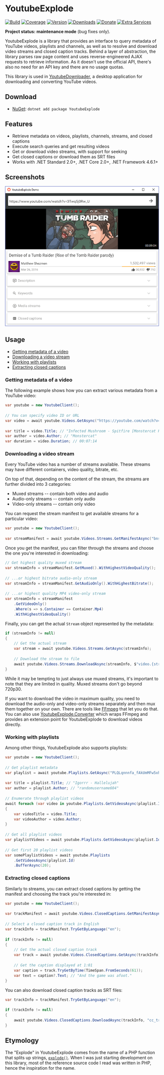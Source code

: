 # YoutubeExplode

[![Build](https://github.com/Tyrrrz/YoutubeExplode/workflows/CI/badge.svg?branch=master)](https://github.com/Tyrrrz/YoutubeExplode/actions)
[![Coverage](https://codecov.io/gh/Tyrrrz/YoutubeExplode/branch/master/graph/badge.svg)](https://codecov.io/gh/Tyrrrz/YoutubeExplode)
[![Version](https://img.shields.io/nuget/v/YoutubeExplode.svg)](https://nuget.org/packages/YoutubeExplode)
[![Downloads](https://img.shields.io/nuget/dt/YoutubeExplode.svg)](https://nuget.org/packages/YoutubeExplode)
[![Donate](https://img.shields.io/badge/donate-$$$-purple.svg)](https://tyrrrz.me/donate)
[![Extra Services](https://img.shields.io/badge/extra%20services-xs:code-blue.svg)](https://xscode.com/Tyrrrz/YoutubeExplode)

**Project status: maintenance mode** (bug fixes only).

YoutubeExplode is a library that provides an interface to query metadata of YouTube videos, playlists and channels, as well as to resolve and download video streams and closed caption tracks. Behind a layer of abstraction, the library parses raw page content and uses reverse-engineered AJAX requests to retrieve information. As it doesn't use the official API, there's also no need for an API key and there are no usage quotas.

This library is used in [YoutubeDownloader](https://github.com/Tyrrrz/YoutubeDownloader), a desktop application for downloading and converting YouTube videos.

## Download

- [NuGet](https://nuget.org/packages/YoutubeExplode): `dotnet add package YoutubeExplode`

## Features

- Retrieve metadata on videos, playlists, channels, streams, and closed captions
- Execute search queries and get resulting videos
- Get or download video streams, with support for seeking
- Get closed captions or download them as SRT files
- Works with .NET Standard 2.0+, .NET Core 2.0+, .NET Framework 4.6.1+

## Screenshots

![demo](.screenshots/demo.png)

## Usage

- [Getting metadata of a video](#getting-metadata-of-a-video)
- [Downloading a video stream](#downloading-a-video-stream)
- [Working with playlists](#working-with-playlists)
- [Extracting closed captions](#extracting-closed-captions)

### Getting metadata of a video

The following example shows how you can extract various metadata from a YouTube video:

```csharp
var youtube = new YoutubeClient();

// You can specify video ID or URL
var video = await youtube.Videos.GetAsync("https://youtube.com/watch?v=bnsUkE8i0tU");

var title = video.Title; // "Infected Mushroom - Spitfire [Monstercat Release]"
var author = video.Author; // "Monstercat"
var duration = video.Duration; // 00:07:14
```

### Downloading a video stream

Every YouTube video has a number of streams available. These streams may have different containers, video quality, bitrate, etc.

On top of that, depending on the content of the stream, the streams are further divided into 3 categories:

- Muxed streams -- contain both video and audio
- Audio-only streams -- contain only audio
- Video-only streams -- contain only video

You can request the stream manifest to get available streams for a particular video:

```csharp
var youtube = new YoutubeClient();

var streamManifest = await youtube.Videos.Streams.GetManifestAsync("bnsUkE8i0tU");
```

Once you get the manifest, you can filter through the streams and choose the one you're interested in downloading:

```csharp
// Get highest quality muxed stream
var streamInfo = streamManifest.GetMuxed().WithHighestVideoQuality();

// ...or highest bitrate audio-only stream
var streamInfo = streamManifest.GetAudioOnly().WithHighestBitrate();

// ...or highest quality MP4 video-only stream
var streamInfo = streamManifest
    .GetVideoOnly()
    .Where(s => s.Container == Container.Mp4)
    .WithHighestVideoQuality()
```

Finally, you can get the actual `Stream` object represented by the metadata:

```csharp
if (streamInfo != null)
{
    // Get the actual stream
    var stream = await youtube.Videos.Streams.GetAsync(streamInfo);

    // Download the stream to file
    await youtube.Videos.Streams.DownloadAsync(streamInfo, $"video.{streamInfo.Container}");
}
```

While it may be tempting to just always use muxed streams, it's important to note that they are limited in quality.
Muxed streams don't go beyond 720p30.

If you want to download the video in maximum quality, you need to download the audio-only and video-only streams separately and then mux them together on your own.
There are tools like [FFmpeg](http://ffmpeg.org/) that let you do that.
You can also use [YoutubeExplode.Converter](https://github.com/Tyrrrz/YoutubeExplode.Converter) which wraps FFmpeg and provides an extension point for YoutubeExplode to download videos directly.

### Working with playlists

Among other things, YoutubeExplode also supports playlists:

```csharp
var youtube = new YoutubeClient();

// Get playlist metadata
var playlist = await youtube.Playlists.GetAsync("PLQLqnnnfa_fAkUmMFw5xh8Kv0S5voEjC9");

var title = playlist.Title; // "Igorrr - Hallelujah"
var author = playlist.Author; // "randomusername604"

// Enumerate through playlist videos
await foreach (var video in youtube.Playlists.GetVideosAsync(playlist.Id))
{
    var videoTitle = video.Title;
    var videoAuthor = video.Author;
}

// Get all playlist videos
var playlistVideos = await youtube.Playlists.GetVideosAsync(playlist.Id);

// Get first 20 playlist videos
var somePlaylistVideos = await youtube.Playlists
    .GetVideosAsync(playlist.Id)
    .BufferAsync(20);
```

### Extracting closed captions

Similarly to streams, you can extract closed captions by getting the manifest and choosing the track you're interested in:

```csharp
var youtube = new YoutubeClient();

var trackManifest = await youtube.Videos.ClosedCaptions.GetManifestAsync("_QdPW8JrYzQ");

// Select a closed caption track in English
var trackInfo = trackManifest.TryGetByLanguage("en");

if (trackInfo != null)
{
    // Get the actual closed caption track
    var track = await youtube.Videos.ClosedCaptions.GetAsync(trackInfo);

    // Get the caption displayed at 1:01
    var caption = track.TryGetByTime(TimeSpan.FromSeconds(61));
    var text = caption?.Text; // "And the game was afoot."
}
```

You can also download closed caption tracks as SRT files:

```csharp
var trackInfo = trackManifest.TryGetByLanguage("en");

if (trackInfo != null)
{
    await youtube.Videos.ClosedCaptions.DownloadAsync(trackInfo, "cc_track.srt");
}
```

## Etymology

The "Explode" in YoutubeExplode comes from the name of a PHP function that splits up strings, [`explode()`](https://www.php.net/manual/en/function.explode.php). When I was just starting development on this library, most of the reference source code I read was written in PHP, hence the inspiration for the name.